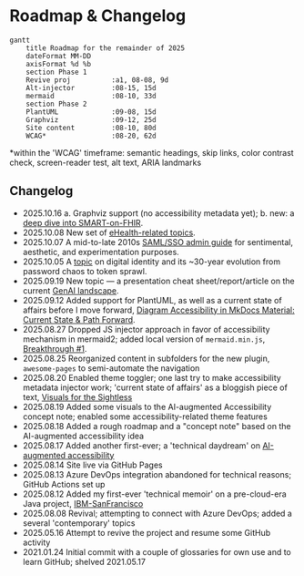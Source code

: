 # Roadmap & Changelog

```mermaid
gantt
    title Roadmap for the remainder of 2025
    dateFormat MM-DD
    axisFormat %d %b
    section Phase 1
    Revive proj          :a1, 08-08, 9d
    Alt-injector         :08-15, 15d
    mermaid              :08-10, 33d
    section Phase 2
    PlantUML             :09-08, 15d
    Graphviz             :09-12, 25d
    Site content         :08-10, 80d
    WCAG*                :08-20, 62d
```

*within the 'WCAG' timeframe: semantic headings, skip links, color contrast check, screen-reader test, alt text, ARIA landmarks

## Changelog

- 2025.10.16 a. Graphviz support (no accessibility metadata yet); b. new: a [deep dive into SMART-on-FHIR](../sec_ehealth/sec_deepdive/index.md).
- 2025.10.08 New set of [eHealth-related topics](../sec_ehealth/index.md).
- 2025.10.07 A mid-to-late 2010s [SAML/SSO admin guide](../sec_net-sec/saml-admin.md) for sentimental, aesthetic, and experimentation purposes. 
- 2025.10.05 A [topic](../sec_freeform/identity.md) on digital identity and its ~30-year evolution from password chaos to token sprawl.
- 2025.09.19 New topic — a presentation cheat sheet/report/article on the current [GenAI landscape](../sec_freeform/gen-ai-landscape-primer.md).
- 2025.09.12 Added support for PlantUML, as well as a current state of affairs before I move forward, [Diagram Accessibility in MkDocs Material: Current State & Path Forward](../sec_accss/mkdocs-mermaid-plantuml-graphviz.md).
- 2025.08.27 Dropped JS injector approach in favor of accessibility mechanism in mermaid2; added local version of `mermaid.min.js`, [Breakthrough #1](../sec_accss/mermaid-beyond-reach.md).
- 2025.08.25 Reorganized content in subfolders for the new plugin, `awesome-pages` to semi-automate the navigation
- 2025.08.20 Enabled theme toggler; one last try to make accessibility metadata injector work; 'current state of affairs' as a bloggish piece of text, [Visuals for the Sightless](../sec_accss/visuals-for-the-sightless.md)  
- 2025.08.19 Added some visuals to the AI-augmented Accessibility concept note; enabled some accessibility-related theme features
- 2025.08.18 Added a rough roadmap and a "concept note" based on the AI-augmented accessibility idea
- 2025.08.17 Added another first-ever; a 'technical daydream' on [AI-augmented accessibility](../sec_freeform/ai-accessibility.md)
- 2025.08.14 Site live via GitHub Pages
- 2025.08.13 Azure DevOps integration abandoned for technical reasons; GitHub Actions set up
- 2025.08.12 Added my first-ever 'technical memoir' on a pre-cloud-era Java project, [IBM-SanFrancisco](../sec_freeform/ibm-sanfran.md)
- 2025.08.08 Revival; attempting to connect with Azure DevOps; added a several 'contemporary' topics
- 2025.05.16 Attempt to revive the project and resume some GitHub activity
- 2021.01.24 Initial commit with a couple of glossaries for own use and to learn GitHub; shelved 2021.05.17
